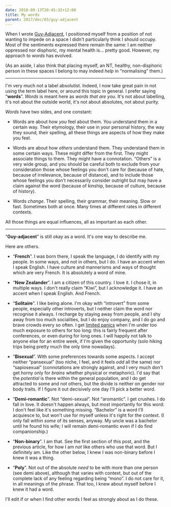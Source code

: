 ```yaml
---
date: 2018-09-13T20:45:32+12:00
title: My words
parent: 2017/dec/03/guy-adjacent
---
```


When I wrote [Guy-Adjacent](/2017/dec/03/guy-adjacent), I positioned myself
from a position of not wanting to impede on a space I didn't particularly think
I should occupy. Most of the sentiments expressed there remain the same: I am
neither oppressed nor disphoric, my mental health is... pretty good. However,
my approach to _words_ has evolved.

(As an aside, I also think that placing myself, an NT, healthy, non-disphoric
person in these spaces I belong to may indeed _help_ in “normalising” them.)

---

I'm very much not a label absolutist. Indeed, I now take great pain in not
using the term label here, or around this topic in general. I prefer saying
“**words**”. _Words_ is meant here as _words that are you_. It's not about
labelling, it's not about the outside world, it's not about absolutes, not
about purity.

_Words_ have two sides, and one constant:

 - Words are about how _you_ feel about them. You understand them in a certain
   way. Their etymology, their use in your personal history, the way they
   sound, their spelling, all these things are aspects of how they make you
   feel.

 - Words are about how _others_ understand them. They understand them in some
   certain ways. These might differ from the first. They might associate things
   to them. They might have a connotation. “Others” is a very wide group, and
   you should be careful both to exclude from your consideration those whose
   feelings you don't care for (because of hate, because of irrelevance,
   because of distance), and to include those whose feelings you don't
   necessarily consider outright but may have a claim against the word (because
   of kinship, because of culture, because of history).

 - Words _change_. Their spelling, their grammar, their meaning. Slow or fast.
   Sometimes both at once. Many times at different rates in different contexts.

All those things are equal influences, all as important as each other.

---

“**Guy-adjacent**” is still okay as a word. It's one way to describe me.

Here are others.

 - “**French**”. I was born there, I speak the language, I do identify with my
   people. In some ways, and not in others, but I do. I have an accent when I
   speak English. I have culture and mannerisms and ways of thought which are
   very French. It is absolutely a word of mine.

 - “**New Zealander**”. I am a citizen of this country. I love it. I chose it,
   in multiple ways. I don't really claim “Kiwi”, but I acknowledge it. I have
   an accent when I speak English. And French.

 - “**Solitaire**”. I like being alone. I'm okay with “introvert” from some
   people, especially other introverts, but I neither claim the word nor
   recognise it always. I recharge by staying away from people, and I shy away
   from too much socialities, but I do enjoy company, and I do go and brave
   crowds every so often. I get [limited panics] when I'm under too much
   exposure to others for too long: this is fairly frequent after conferences,
   or even during for long ones. I will happily not talk to anyone else for an
   entire week, if I'm given the opportunity (solo hiking trips being pretty
   much the only time nowadays).

 - “**Bisexual**”. With some preferences towards some aspects. I accept neither
   “pansexual” (too niche, I feel, and it feels _odd_ all the same) nor
   “sapiosexual” (connotations are strongly against, and I very much don't get
   horny only for _brains_ whether physical or metaphoric). I'd say that the
   _potential_ is there within the general population, and I do get attracted
   to some and not others, but the divide is neither on gender nor body traits.
   If I figure it out decisively one day I'll pick a better word.

 - “**Demi-romantic**”. Not “demi-sexual”. Not “aromantic”. I get crushes. I do
   fall in love. It doesn't happen always, but most importantly for this word:
   I don't feel like it's something missing. “Bachelor” is a word I'll
   acquiesce to, but won't use for myself unless it's right for the context. (I
   only fall within _some_ of its senses, anyway. My uncle was a bachelor until
   he found his wife; I will remain demi-romantic even if I do find
   companionship.)

 - “**Non-binary**”. I am that. See the first section of this post, and the
   previous article, for how I am _not_ like others who use that word. But I
   definitely am. Like the other below, I knew I was non-binary before I knew
   it was a thing.

 - “**Poly**”. Not out of the absolute _need_ to be with more than one person
   (see demi above), although that varies with context, but out of the complete
   lack of any feeling regarding being “mono”. I do not care for it, in all
   meanings of the phrase. That too, I knew about myself before I knew it had a
   word.

I'll edit if or when I find other words I feel as strongly about as I do these.

[limited panics]: https://en.wikipedia.org/wiki/Limited_symptom_attack
